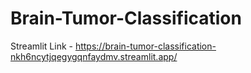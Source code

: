 # Brain-Tumor-Classification

Streamlit Link - https://brain-tumor-classification-nkh6ncytjqegygqnfaydmv.streamlit.app/
